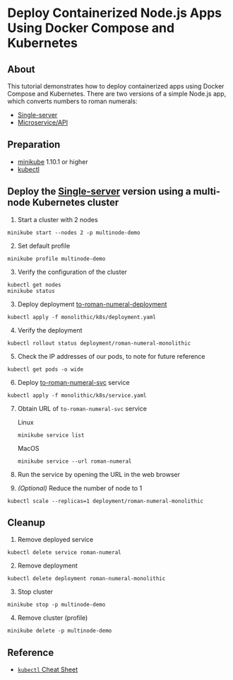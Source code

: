 # Deploy Containerized Node.js Apps Using Docker Compose and Kubernetes

## About
This tutorial demonstrates how to deploy containerized apps using Docker Compose and Kubernetes.  There are two versions of a simple Node.js app, which converts numbers to roman numerals:

- [Single-server](monolithic/) 
- [Microservice/API](soa/)

## Preparation
- [minikube](https://minikube.sigs.k8s.io/docs/start/) 1.10.1 or higher
- [kubectl](https://kubernetes.io/docs/tasks/tools/install-kubectl/)

## Deploy the [Single-server](monolithic/) version using a multi-node Kubernetes cluster
1. Start a cluster with 2 nodes 
```
minikube start --nodes 2 -p multinode-demo
```
2. Set default profile
```
minikube profile multinode-demo
```
3. Verify the configuration of the cluster
```
kubectl get nodes
minikube status
```
3. Deploy deployment [to-roman-numeral-deployment](monolithic/k8s/deployment.yaml)
```
kubectl apply -f monolithic/k8s/deployment.yaml
```
4. Verify the deployment
```
kubectl rollout status deployment/roman-numeral-monolithic
```
5. Check the IP addresses of our pods, to note for future reference
```
kubectl get pods -o wide
```
6. Deploy [to-roman-numeral-svc](monolithic/k8s/service.yaml) service
```
kubectl apply -f monolithic/k8s/service.yaml
```
7. Obtain URL of `to-roman-numeral-svc` service

     Linux
     ```
     minikube service list
     ```
     MacOS
     ```
     minikube service --url roman-numeral
     ```
8. Run the service by opening the URL in the web browser

9. *(Optional)* Reduce the number of node to 1
```
kubectl scale --replicas=1 deployment/roman-numeral-monolithic
```

## Cleanup
1. Remove deployed service
```
kubectl delete service roman-numeral
```
2. Remove deployment
```
kubectl delete deployment roman-numeral-monolithic
```
3. Stop cluster
```
minikube stop -p multinode-demo
```
4. Remove cluster (profile)
```
minikube delete -p multinode-demo
```

## Reference
- [`kubectl` Cheat Sheet](https://kubernetes.io/docs/reference/kubectl/cheatsheet/)
